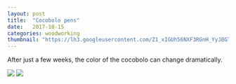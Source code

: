 ```yaml
---
layout: post
title:  "Cocobolo pens"
date:   2017-10-15
categories: woodworking
thumbnail: "https://lh3.googleusercontent.com/Z1_xIGUh56NXF3RGnH_YyJ8GT7CZwHO0z0DHQym4KLtJjsju7hhfWJo5Uw0WWoZxLlxY5PnnOPf0caBxFosp2GnWnlDFy0Mo7V7cI5dUJG78pcUXPL8kbqsGwjTQBaQbhTaZqyulPRAlNPqZL-Fhz3yb7vDwaEuzzJA0VgKeTFHvfjBj51xpA3ldkXRUxLGnnbfDq83R9WhofiCiS7MEfHunFPcbz9HiNxE6yZtJ5lbMClGJ8qpRfQAduCL06J6iI6D80ACmkTFrT6AqyZSe0pCxlXFlK8TgpjsVjZoPX-1b8JFkc7lNbe3b5qyDzYZlpvKYEreRvtJyxmZpgK6h9d3Tf0cQTv53gKOPAii4hGXeB_1UkdjkdwAsrhJfDP9kYvv_urE-sXcGOTVgRL1s0GlmGLOVzf9q5OiZojVkwXN9ms-ZE1VTg-H1052WY6TSsGKfPtqMe5FJKYkKdtWWkttkLouKjXsaRNHyhLugF5VK_6L8s5KyanXtSpTtmcOPCZSos7lUuMeET19qksVSmZ9AXD6ELR8bTpoS4refU2Z6m4ZcO0TUOKNhozJWIavWVzh4Pvl_k_aFVsS5n6lp6bArQ7g7WNv3k66CMdzuM5QFcCpKKfgroO9HqnpSh5tWiy71UWVGsqram8aP64l0lgA92CSBhbov=w757-h1012-no"
---
```

After just a few weeks, the color of the cocobolo can change dramatically.

<img src="https://lh3.googleusercontent.com/BAfYUqmb1fTEWb8KQ1ZVQtvK_1jLP7_vc82Oeq0dkNZ2NxpvAVD7vHxRxkywEGrjr5C6V6XhPBhfdtBXbfo230b5n5fXwS0Y0AtOD1x9veM7_YisWc_nsFUq2mFG48S4mos2PBfwfSAKGd7xCLD8mxWZ8LOZ4xsHObkbLL3HDmnKeV7O324WPJ-QcW3pd58zNp78_5IhyVWSWVrurH1QC-BgLIXN-9wGffkUgYJFoh9kf01Pg-mzZER-NxwEqtAxt3P-64L08L_oV79YnkYc8CzNOAs9LCPBygxWLTAoBlSVhxqn6fJmnJoQigQc6odcWoTAgmYEzVMPu1ISlSQTDWIrXelTvyNdNrKtDUS9nSCh0EBF7iYcd7DJCJOHdVrG35th6UWfmKBSCv_cOHMdMRwzc7MU1M3dZczfuwrwSUf-BPN2xZebx5_XDfGE__yHlYdRnyl44onifBIE4etL3oCqasLgyMHsHQXKKqEgJuRWqmJqsXlxq0_r4M3wXyvzzC6EwuN46z80ZwxpBIBw7z2GEnkY8S9Ijw6KC7oeBDX8Ls08PiXzbHIIZ6TSVmEOjeJMbIfy129megFiGFO3wJ92t4JZVvpGPvmVKQjX59y2TfLaaWKLA5OAdAt-lDXqAGcoI0KTttfh3n4hgKYOFKX0X5O47WvS=w757-h1012-no">

<img src="https://lh3.googleusercontent.com/Z1_xIGUh56NXF3RGnH_YyJ8GT7CZwHO0z0DHQym4KLtJjsju7hhfWJo5Uw0WWoZxLlxY5PnnOPf0caBxFosp2GnWnlDFy0Mo7V7cI5dUJG78pcUXPL8kbqsGwjTQBaQbhTaZqyulPRAlNPqZL-Fhz3yb7vDwaEuzzJA0VgKeTFHvfjBj51xpA3ldkXRUxLGnnbfDq83R9WhofiCiS7MEfHunFPcbz9HiNxE6yZtJ5lbMClGJ8qpRfQAduCL06J6iI6D80ACmkTFrT6AqyZSe0pCxlXFlK8TgpjsVjZoPX-1b8JFkc7lNbe3b5qyDzYZlpvKYEreRvtJyxmZpgK6h9d3Tf0cQTv53gKOPAii4hGXeB_1UkdjkdwAsrhJfDP9kYvv_urE-sXcGOTVgRL1s0GlmGLOVzf9q5OiZojVkwXN9ms-ZE1VTg-H1052WY6TSsGKfPtqMe5FJKYkKdtWWkttkLouKjXsaRNHyhLugF5VK_6L8s5KyanXtSpTtmcOPCZSos7lUuMeET19qksVSmZ9AXD6ELR8bTpoS4refU2Z6m4ZcO0TUOKNhozJWIavWVzh4Pvl_k_aFVsS5n6lp6bArQ7g7WNv3k66CMdzuM5QFcCpKKfgroO9HqnpSh5tWiy71UWVGsqram8aP64l0lgA92CSBhbov=w757-h1012-no">